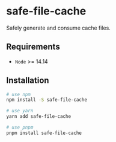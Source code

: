 # safe-file-cache

Safely generate and consume cache files.

## Requirements

- `Node` >= 14.14

## Installation

```bash
# use npm
npm install -S safe-file-cache

# use yarn
yarn add safe-file-cache

# use pnpm
pnpm install safe-file-cache
```


